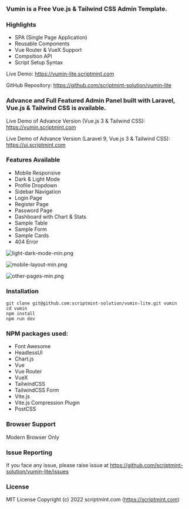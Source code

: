 ### Vumin is a Free Vue.js & Tailwind CSS Admin Template.

### Highlights
- SPA (Single Page Application)
- Reusable Components
- Vue Router & VueX Support
- Compsition API
- Script Setup Syntax

Live Demo: https://vumin-lite.scriptmint.com

GitHub Repository: https://github.com/scriptmint-solution/vumin-lite

### Advance and Full Featured Admin Panel built with Laravel, Vue.js & Tailwind CSS is available.

Live Demo of Advance Version (Vue.js 3 & Tailwind CSS): https://vumin.scriptmint.com

Live Demo of Advance Version (Laravel 9, Vue.js 3 & Tailwind CSS): https://ui.scriptmint.com

### Features Available
- Mobile Responsive
- Dark & Light Mode
- Profile Dropdown
- Sidebar Navigation
- Login Page
- Register Page
- Password Page
- Dashboard with Chart & Stats
- Sample Table
- Sample Form
- Sample Cards
- 404 Error

![light-dark-mode-min.png](https://cdn.hashnode.com/res/hashnode/image/upload/v1644129450770/bJhmku7PI.png)

![mobile-layout-min.png](https://cdn.hashnode.com/res/hashnode/image/upload/v1644129459013/VxzkpjIEH.png)

![other-pages-min.png](https://cdn.hashnode.com/res/hashnode/image/upload/v1644129464520/e84RggkEY.png)

### Installation

```
git clone git@github.com:scriptmint-solution/vumin-lite.git vumin
cd vumin
npm install
npm run dev
```

### NPM packages used:
- Font Awesome
- HeadlessUI
- Chart.js
- Vue
- Vue Router
- VueX
- TailwindCSS
- TailwindCSS Form
- Vite.js
- Vite.js Compression Plugin
- PostCSS

### Browser Support
Modern Browser Only

### Issue Reporting
If you face any issue, please raise issue at https://github.com/scriptmint-solution/vumin-lite/issues

### License
MIT License
Copyright (c) 2022 scriptmint.com (https://scriptmint.com)
